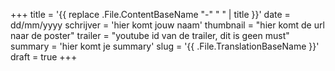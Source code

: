 +++
title = '{{ replace .File.ContentBaseName "-" " " | title }}'
date = dd/mm/yyyy
schrijver = 'hier komt jouw naam'
thumbnail = "hier komt de url naar de poster"
trailer = "youtube id van de trailer, dit is geen must"
summary = 'hier komt je summary'
slug = '{{ .File.TranslationBaseName }}'
draft = true
+++
